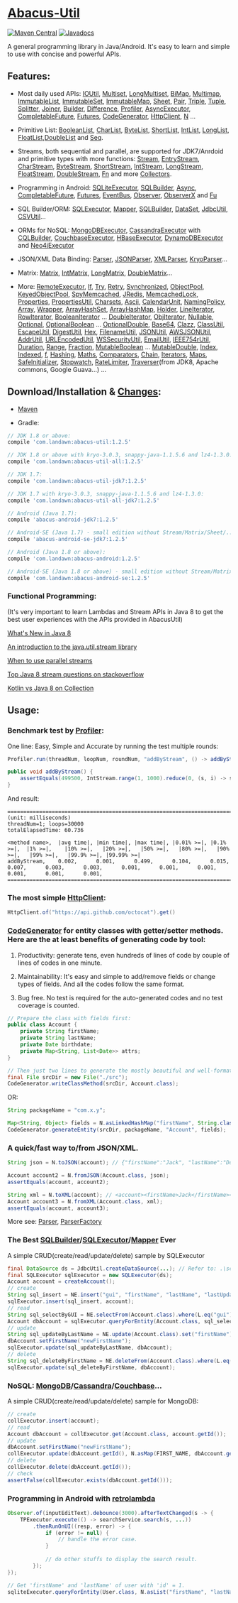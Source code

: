 # [Abacus-Util](http://www.landawn.com)

[![Maven Central](https://img.shields.io/maven-central/v/com.landawn/abacus-util.svg)](https://maven-badges.herokuapp.com/maven-central/com.landawn/abacus-util/)
[![Javadocs](https://www.javadoc.io/badge/com.landawn/abacus-util.svg)](https://www.javadoc.io/doc/com.landawn/abacus-util)

A general programming library in Java/Android. It's easy to learn and simple to use with concise and powerful APIs.

## Features:

* Most daily used APIs: [IOUtil][], [Multiset][], [LongMultiset][], [BiMap][], [Multimap][], [ImmutableList][], [ImmutableSet][], [ImmutableMap][], [Sheet][], [Pair][], [Triple][], [Tuple][], [Splitter][], [Joiner][], [Builder][], [Difference][], [Profiler][], [AsyncExecutor][], [CompletableFuture][], [Futures][], [CodeGenerator][], [HttpClient][], [N][] ...

* Primitive List: [BooleanList][], [CharList][], [ByteList][], [ShortList][], [IntList][], [LongList][], [FloatList][],[DoubleList][] and [Seq][].

* Streams, both sequential and parallel, are supported for JDK7/Anrdoid and primitive types with more functions: [Stream][], [EntryStream][], [CharStream][], [ByteStream][], [ShortStream][], [IntStream][], [LongStream][], [FloatStream][], [DoubleStream][], [Fn][] and more [Collectors][].

* Programming in Android: [SQLiteExecutor][], [SQLBuilder][], [Async][], [CompletableFuture][CompletableFuture_Android], [Futures][Futures_Android], [EventBus][], [Observer][], [ObserverX][] and [Fu][]

* SQL Builder/ORM: [SQLExecutor][], [Mapper](https://static.javadoc.io/com.landawn/abacus-util/1.2.5/com/landawn/abacus/util/SQLExecutor.Mapper.html), [SQLBuilder][], [DataSet][], [JdbcUtil][], [CSVUtil][]...

* ORMs for NoSQL: [MongoDBExecutor][], [CassandraExecutor][] with [CQLBuilder][], [CouchbaseExecutor][], [HBaseExecutor][], [DynamoDBExecutor][] and [Neo4jExecutor][]

* JSON/XML Data Binding: [Parser][], [JSONParser][], [XMLParser][], [KryoParser][]...

* Matrix: [Matrix][], [IntMatrix][], [LongMatrix][], [DoubleMatrix][]...

* More: [RemoteExecutor](https://static.javadoc.io/com.landawn/abacus-util/1.2.5/com/landawn/abacus/util/RemoteExecutor.html),
[If](https://static.javadoc.io/com.landawn/abacus-util/1.2.5/com/landawn/abacus/util/If.html),
[Try](https://static.javadoc.io/com.landawn/abacus-util/1.2.5/com/landawn/abacus/util/Try.html),
[Retry](https://static.javadoc.io/com.landawn/abacus-util/1.2.5/com/landawn/abacus/util/Retry.html),
[Synchronized](https://static.javadoc.io/com.landawn/abacus-util/1.2.5/com/landawn/abacus/util/Synchronized.html),
[ObjectPool](https://static.javadoc.io/com.landawn/abacus-util/1.2.5/com/landawn/abacus/pool/ObjectPool.html),
[KeyedObjectPool](https://static.javadoc.io/com.landawn/abacus-util/1.2.5/com/landawn/abacus/pool/KeyedObjectPool.html),
[SpyMemcached](https://static.javadoc.io/com.landawn/abacus-util/1.2.5/com/landawn/abacus/cache/SpyMemcached.html),
[JRedis](https://static.javadoc.io/com.landawn/abacus-util/1.2.5/com/landawn/abacus/cache/JRedis.html),
[MemcachedLock](https://static.javadoc.io/com.landawn/abacus-util/1.2.5/com/landawn/abacus/util/MemcachedLock.html),
[Properties](https://static.javadoc.io/com.landawn/abacus-util/1.2.5/com/landawn/abacus/util/Properties.html),
[PropertiesUtil](https://static.javadoc.io/com.landawn/abacus-util/1.2.5/com/landawn/abacus/util/PropertiesUtil.html),
[Charsets](https://static.javadoc.io/com.landawn/abacus-util/1.2.5/com/landawn/abacus/util/Charsets.html),
[Ascii](https://static.javadoc.io/com.landawn/abacus-util/1.2.5/com/landawn/abacus/util/Ascii.html),
[CalendarUnit](https://static.javadoc.io/com.landawn/abacus-util/1.2.5/com/landawn/abacus/util/CalendarUnit.html),
[NamingPolicy](https://static.javadoc.io/com.landawn/abacus-util/1.2.5/com/landawn/abacus/util/NamingPolicy.html),
[Array](https://static.javadoc.io/com.landawn/abacus-util/1.2.5/com/landawn/abacus/util/Array.html),
[Wrapper](https://static.javadoc.io/com.landawn/abacus-util/1.2.5/com/landawn/abacus/util/Wrapper.html),
[ArrayHashSet](https://static.javadoc.io/com.landawn/abacus-util/1.2.5/com/landawn/abacus/util/ArrayHashSet.html),
[ArrayHashMap](https://static.javadoc.io/com.landawn/abacus-util/1.2.5/com/landawn/abacus/util/ArrayHashMap.html),
[Holder](https://static.javadoc.io/com.landawn/abacus-util/1.2.5/com/landawn/abacus/util/Holder.html),
[LineIterator](https://static.javadoc.io/com.landawn/abacus-util/1.2.5/com/landawn/abacus/util/LineIterator.html),
[RowIterator](https://static.javadoc.io/com.landawn/abacus-util/1.2.5/com/landawn/abacus/util/RowIterator.html),
[BooleanIterator](https://static.javadoc.io/com.landawn/abacus-util/1.2.5/com/landawn/abacus/util/BooleanIterator.html)
...
[DoubleIterator](https://static.javadoc.io/com.landawn/abacus-util/1.2.5/com/landawn/abacus/util/DoubleIterator.html),
[ObjIterator](https://static.javadoc.io/com.landawn/abacus-util/1.2.5/com/landawn/abacus/util/ObjIterator.html),
[Nullable](https://static.javadoc.io/com.landawn/abacus-util/1.2.5/com/landawn/abacus/util/Nullable.html),
[Optional](https://static.javadoc.io/com.landawn/abacus-util/1.2.5/com/landawn/abacus/util/Optional.html),
[OptionalBoolean](https://static.javadoc.io/com.landawn/abacus-util/1.2.5/com/landawn/abacus/util/OptionalBoolean.html)
...
[OptionalDouble](https://static.javadoc.io/com.landawn/abacus-util/1.2.5/com/landawn/abacus/util/OptionalDouble.html),
[Base64](https://static.javadoc.io/com.landawn/abacus-util/1.2.5/com/landawn/abacus/util/Base64.html),
[Clazz](https://static.javadoc.io/com.landawn/abacus-util/1.2.5/com/landawn/abacus/util/Clazz.html),
[ClassUtil](https://static.javadoc.io/com.landawn/abacus-util/1.2.5/com/landawn/abacus/util/ClassUtil.html),
[EscapeUtil](https://static.javadoc.io/com.landawn/abacus-util/1.2.5/com/landawn/abacus/util/EscapeUtil.html),
[DigestUtil](https://static.javadoc.io/com.landawn/abacus-util/1.2.5/com/landawn/abacus/util/DigestUtil.html),
[Hex](https://static.javadoc.io/com.landawn/abacus-util/1.2.5/com/landawn/abacus/util/Hex.html),
[FilenameUtil](https://static.javadoc.io/com.landawn/abacus-util/1.2.5/com/landawn/abacus/util/FilenameUtil.html),
[JSONUtil](https://static.javadoc.io/com.landawn/abacus-util/1.2.5/com/landawn/abacus/util/JSONUtil.html),
[AWSJSONUtil](https://static.javadoc.io/com.landawn/abacus-util/1.2.5/com/landawn/abacus/util/AWSJSONUtil.html),
[AddrUtil](https://static.javadoc.io/com.landawn/abacus-util/1.2.5/com/landawn/abacus/util/AddrUtil.html),
[URLEncodedUtil](https://static.javadoc.io/com.landawn/abacus-util/1.2.5/com/landawn/abacus/util/URLEncodedUtil.html),
[WSSecurityUtil](https://static.javadoc.io/com.landawn/abacus-util/1.2.5/com/landawn/abacus/util/WSSecurityUtil.html),
[EmailUtil](https://static.javadoc.io/com.landawn/abacus-util/1.2.5/com/landawn/abacus/util/EmailUtil.html),
[IEEE754rUtil](https://static.javadoc.io/com.landawn/abacus-util/1.2.5/com/landawn/abacus/util/IEEE754rUtil.html),
[Duration](https://static.javadoc.io/com.landawn/abacus-util/1.2.5/com/landawn/abacus/util/Duration.html),
[Range](https://static.javadoc.io/com.landawn/abacus-util/1.2.5/com/landawn/abacus/util/Range.html),
[Fraction](https://static.javadoc.io/com.landawn/abacus-util/1.2.5/com/landawn/abacus/util/Fraction.html),
[MutableBoolean](https://static.javadoc.io/com.landawn/abacus-util/1.2.5/com/landawn/abacus/util/MutableBoolean.html)
...
[MutableDouble](https://static.javadoc.io/com.landawn/abacus-util/1.2.5/com/landawn/abacus/util/MutableDouble.html),
[Index](https://static.javadoc.io/com.landawn/abacus-util/1.2.5/com/landawn/abacus/util/Index.html),
[Indexed](https://static.javadoc.io/com.landawn/abacus-util/1.2.5/com/landawn/abacus/util/Indexed.html),
[f](https://static.javadoc.io/com.landawn/abacus-util/1.2.5/com/landawn/abacus/util/f.html),
[Hashing](https://static.javadoc.io/com.landawn/abacus-util/1.2.5/com/landawn/abacus/hash/Hashing.html),
[Maths](https://static.javadoc.io/com.landawn/abacus-util/1.2.5/com/landawn/abacus/util/Maths.html),
[Comparators](https://static.javadoc.io/com.landawn/abacus-util/1.2.5/com/landawn/abacus/util/Comparators.html),
[Chain](https://static.javadoc.io/com.landawn/abacus-util/1.2.5/com/landawn/abacus/util/Chain.html),
[Iterators](https://static.javadoc.io/com.landawn/abacus-util/1.2.5/com/landawn/abacus/util/Iterators.html),
[Maps](https://static.javadoc.io/com.landawn/abacus-util/1.2.5/com/landawn/abacus/util/Maps.html),
[SafeInitializer](https://static.javadoc.io/com.landawn/abacus-util/1.2.5/com/landawn/abacus/util/SafeInitializer.html),
[Stopwatch](https://static.javadoc.io/com.landawn/abacus-util/1.2.5/com/landawn/abacus/util/Stopwatch.html),
[RateLimiter](https://static.javadoc.io/com.landawn/abacus-util/1.2.5/com/landawn/abacus/util/RateLimiter.html),
[Traverser](https://static.javadoc.io/com.landawn/abacus-util/1.2.5/com/landawn/abacus/util/Traverser.html)(from JDK8, Apache commons, Google Guava...) ...


## Download/Installation & [Changes](https://github.com/landawn/AbacusUtil/blob/master/CHANGES.md):

* [Maven](http://search.maven.org/#search%7Cga%7C1%7Cg%3A%22com.landawn%22)

* Gradle:
```gradle
// JDK 1.8 or above:
compile 'com.landawn:abacus-util:1.2.5'

// JDK 1.8 or above with kryo-3.0.3, snappy-java-1.1.5.6 and lz4-1.3.0:
compile 'com.landawn:abacus-util-all:1.2.5'

// JDK 1.7:
compile 'com.landawn:abacus-util-jdk7:1.2.5'

// JDK 1.7 with kryo-3.0.3, snappy-java-1.1.5.6 and lz4-1.3.0:
compile 'com.landawn:abacus-util-all-jdk7:1.2.5'

// Android (Java 1.7):
compile 'abacus-android-jdk7:1.2.5'

// Android-SE (Java 1.7) - small edition without Stream/Matrix/Sheet/...:
compile 'abacus-android-se-jdk7:1.2.5'

// Android (Java 1.8 or above):
compile 'com.landawn:abacus-android:1.2.5'

// Android-SE (Java 1.8 or above) - small edition without Stream/Matrix/Sheet/...:
compile 'com.landawn:abacus-android-se:1.2.5'
```
### Functional Programming:
(It's very important to learn Lambdas and Stream APIs in Java 8 to get the best user experiences with the APIs provided in AbacusUtil)

[What's New in Java 8](https://leanpub.com/whatsnewinjava8/read)

[An introduction to the java.util.stream library](https://www.ibm.com/developerworks/library/j-java-streams-1-brian-goetz/index.html)

[When to use parallel streams](http://gee.cs.oswego.edu/dl/html/StreamParallelGuidance.html)

[Top Java 8 stream questions on stackoverflow](./Top_java_8_stream_questions_so.md)

[Kotlin vs Java 8 on Collection](./Java_Kotlin.md)


## Usage:

### Benchmark test by [Profiler][]:

One line: Easy, Simple and Accurate by running the test multiple rounds:
```java
Profiler.run(threadNum, loopNum, roundNum, "addByStream", () -> addByStream()).printResult();

public void addByStream() {
    assertEquals(499500, IntStream.range(1, 1000).reduce(0, (s, i) -> s += i));
}

```
And result:
```
========================================================================================================================
(unit: milliseconds)
threadNum=1; loops=30000
totalElapsedTime: 60.736

<method name>,  |avg time|, |min time|, |max time|, |0.01% >=|, |0.1% >=|,  |1% >=|,    |10% >=|,   |20% >=|,   |50% >=|,   |80% >=|,   |90% >=|,   |99% >=|,   |99.9% >=|, |99.99% >=|
addByStream,    0.002,      0.001,      0.499,      0.104,      0.015,      0.007,      0.003,      0.003,      0.001,      0.001,      0.001,      0.001,      0.001,      0.001,      
========================================================================================================================
```
### The most simple [HttpClient][]:

```java
HttpClient.of("https://api.github.com/octocat").get()
```

### [CodeGenerator](https://static.javadoc.io/com.landawn/abacus-util/1.2.5/com/landawn/abacus/util/CodeGenerator.html) for entity classes with getter/setter methods. Here are the at least benefits of generating code by tool:

1. Productivity: generate tens, even hundreds of lines of code by couple of lines of codes in one minute.

2. Maintainability: It's easy and simple to add/remove fields or change types of fields. And all the codes follow the same format.

3. Bug free. No test is required for the auto-generated codes and no test coverage is counted. 

```java
// Prepare the class with fields first:
public class Account {
    private String firstName;
    private String lastName;
    private Date birthdate;
    private Map<String, List<Date>> attrs;
}

// Then just two lines to generate the mostly beautiful and well-formatted entity class:
final File srcDir = new File("./src");
CodeGenerator.writeClassMethod(srcDir, Account.class);
```
OR:

```java
String packageName = "com.x.y";

Map<String, Object> fields = N.asLinkedHashMap("firstName", String.class, "lastName", String.class, "birthdate", Date.class, "attrs", "Map<String, List<java.sql.Date>>");
CodeGenerator.generateEntity(srcDir, packageName, "Account", fields);
```

### A quick/fast way to/from JSON/XML.
```java
String json = N.toJSON(account); // {"firstName":"Jack", "lastName":"Do", "birthDate":1495815803177}

Account account2 = N.fromJSON(Account.class, json);
assertEquals(account, account2);

String xml = N.toXML(account); // <account><firstName>Jack</firstName><lastName>Do</lastName><birthDate>1495815803177</birthDate></account>
Account account3 = N.fromXML(Account.class, xml);
assertEquals(account, account3);
```

More see: [Parser](https://static.javadoc.io/com.landawn/abacus-util/1.2.5/com/landawn/abacus/parser/Parser.html), [ParserFactory](https://static.javadoc.io/com.landawn/abacus-util/1.2.5/com/landawn/abacus/parser/ParserFactory.html)

### The Best [SQLBuilder][]/[SQLExecutor][]/[Mapper] Ever
A simple CRUD(create/read/update/delete) sample by SQLExecutor

```java
final DataSource ds = JdbcUtil.createDataSource(...); // Refer to: .\schema\DataSource.xsd
final SQLExecutor sqlExecutor = new SQLExecutor(ds);
Account account = createAccount();
// create
String sql_insert = NE.insert("gui", "firstName", "lastName", "lastUpdateTime").into(Account.class).sql();
sqlExecutor.insert(sql_insert, account);
// read
String sql_selectByGUI = NE.selectFrom(Account.class).where(L.eq("gui")).sql();
Account dbAccount = sqlExecutor.queryForEntity(Account.class, sql_selectByGUI, account);
// update
String sql_updateByLastName = NE.update(Account.class).set("firstName").where(L.eq("lastName")).sql();
dbAccount.setFirstName("newFirstName");
sqlExecutor.update(sql_updateByLastName, dbAccount);
// delete
String sql_deleteByFirstName = NE.deleteFrom(Account.class).where(L.eq("firstName)).sql();
sqlExecutor.update(sql_deleteByFirstName, dbAccount);
```

### NoSQL: [MongoDB][MongoDBExecutor]/[Cassandra][CassandraExecutor]/[Couchbase][CouchbaseExecutor]...
A simple CRUD(create/read/update/delete) sample for MongoDB:
```java
// create
collExecutor.insert(account);
// read
Account dbAccount = collExecutor.get(Account.class, account.getId());
// update
dbAccount.setFirstName("newFirstName");
collExecutor.update(dbAccount.getId(), N.asMap(FIRST_NAME, dbAccount.getFirstName()));
// delete
collExecutor.delete(dbAccount.getId());
// check
assertFalse(collExecutor.exists(dbAccount.getId()));
```

### Programming in Android with [retrolambda](https://github.com/orfjackal/retrolambda)

```java
Observer.of(inputEditText).debounce(3000).afterTextChanged(s -> {
    TPExecutor.execute(() -> searchService.search(s, ...))
        .thenRunOnUI((resp, error) -> {
            if (error != null) {
                // handle the error case.
            }
            
            // do other stuffs to display the search result.            
        });
});

// Get 'firstName' and 'lastName' of user with 'id' = 1.             
sqliteExecutor.queryForEntity(User.class, N.asList("firstName", "lastName"), eq("id", 1));
```

[IOUtil]: https://static.javadoc.io/com.landawn/abacus-util/1.2.5/com/landawn/abacus/util/IOUtil.html
[Multiset]: https://static.javadoc.io/com.landawn/abacus-util/1.2.5/com/landawn/abacus/util/Multiset.html
[LongMultiset]: https://static.javadoc.io/com.landawn/abacus-util/1.2.5/com/landawn/abacus/util/LongMultiset.html
[BiMap]: https://static.javadoc.io/com.landawn/abacus-util/1.2.5/com/landawn/abacus/util/BiMap.html
[Multimap]: https://static.javadoc.io/com.landawn/abacus-util/1.2.5/com/landawn/abacus/util/Multimap.html
[ImmutableList]: https://static.javadoc.io/com.landawn/abacus-util/1.2.5/com/landawn/abacus/util/ImmutableList.html
[ImmutableSet]: https://static.javadoc.io/com.landawn/abacus-util/1.2.5/com/landawn/abacus/util/ImmutableSet.html
[ImmutableMap]: https://static.javadoc.io/com.landawn/abacus-util/1.2.5/com/landawn/abacus/util/ImmutableMap.html
[Sheet]: https://static.javadoc.io/com.landawn/abacus-util/1.2.5/com/landawn/abacus/util/Sheet.html
[Pair]: https://static.javadoc.io/com.landawn/abacus-util/1.2.5/com/landawn/abacus/util/Pair.html
[Triple]: https://static.javadoc.io/com.landawn/abacus-util/1.2.5/com/landawn/abacus/util/Triple.html
[Tuple]: https://static.javadoc.io/com.landawn/abacus-util/1.2.5/com/landawn/abacus/util/Tuple.html
[Splitter]: https://static.javadoc.io/com.landawn/abacus-util/1.2.5/com/landawn/abacus/util/Splitter.html
[Joiner]: https://static.javadoc.io/com.landawn/abacus-util/1.2.5/com/landawn/abacus/util/Joiner.html
[Builder]: https://static.javadoc.io/com.landawn/abacus-util/1.2.5/com/landawn/abacus/util/Builder.html
[Difference]: https://static.javadoc.io/com.landawn/abacus-util/1.2.5/com/landawn/abacus/util/Difference.html
[Profiler]: https://static.javadoc.io/com.landawn/abacus-util/1.2.5/com/landawn/abacus/util/Profiler.html
[AsyncExecutor]: https://static.javadoc.io/com.landawn/abacus-util/1.2.5/com/landawn/abacus/util/AsyncExecutor.html
[CompletableFuture]: https://static.javadoc.io/com.landawn/abacus-util/1.2.5/com/landawn/abacus/util/CompletableFuture.html
[Futures]: https://static.javadoc.io/com.landawn/abacus-util/1.2.5/com/landawn/abacus/util/Futures.html
[CodeGenerator]: https://static.javadoc.io/com.landawn/abacus-util/1.2.5/com/landawn/abacus/util/CodeGenerator.html
[HttpClient]: https://static.javadoc.io/com.landawn/abacus-util/1.2.5/com/landawn/abacus/http/HttpClient.html
[N]:https://static.javadoc.io/com.landawn/abacus-util/1.2.5/com/landawn/abacus/util/N.html

[BooleanList]: https://static.javadoc.io/com.landawn/abacus-util/1.2.5/com/landawn/abacus/util/BooleanList.html
[CharList]: https://static.javadoc.io/com.landawn/abacus-util/1.2.5/com/landawn/abacus/util/CharList.html
[ByteList]: https://static.javadoc.io/com.landawn/abacus-util/1.2.5/com/landawn/abacus/util/ByteList.html
[ShortList]: https://static.javadoc.io/com.landawn/abacus-util/1.2.5/com/landawn/abacus/util/ShortList.html
[IntList]: https://static.javadoc.io/com.landawn/abacus-util/1.2.5/com/landawn/abacus/util/IntList.html
[LongList]: https://static.javadoc.io/com.landawn/abacus-util/1.2.5/com/landawn/abacus/util/LongList.html
[FloatList]: https://static.javadoc.io/com.landawn/abacus-util/1.2.5/com/landawn/abacus/util/FloatList.html
[DoubleList]: https://static.javadoc.io/com.landawn/abacus-util/1.2.5/com/landawn/abacus/util/DoubleList.html
[Seq]: https://static.javadoc.io/com.landawn/abacus-util/1.2.5/com/landawn/abacus/util/Seq.html

[Stream]: https://static.javadoc.io/com.landawn/abacus-util/1.2.5/com/landawn/abacus/util/stream/Stream.html
[EntryStream]: https://static.javadoc.io/com.landawn/abacus-util/1.2.5/com/landawn/abacus/util/stream/EntryStream.html
[CharStream]: https://static.javadoc.io/com.landawn/abacus-util/1.2.5/com/landawn/abacus/util/stream/CharStream.html
[ByteStream]: https://static.javadoc.io/com.landawn/abacus-util/1.2.5/com/landawn/abacus/util/stream/ByteStream.html
[ShortStream]: https://static.javadoc.io/com.landawn/abacus-util/1.2.5/com/landawn/abacus/util/stream/ShortStream.html
[IntStream]: https://static.javadoc.io/com.landawn/abacus-util/1.2.5/com/landawn/abacus/util/stream/IntStream.html
[LongStream]: https://static.javadoc.io/com.landawn/abacus-util/1.2.5/com/landawn/abacus/util/stream/LongStream.html
[FloatStream]: https://static.javadoc.io/com.landawn/abacus-util/1.2.5/com/landawn/abacus/util/stream/FloatStream.html
[DoubleStream]: https://static.javadoc.io/com.landawn/abacus-util/1.2.5/com/landawn/abacus/util/stream/DoubleStream.html
[Fn]: https://static.javadoc.io/com.landawn/abacus-util/1.2.5/com/landawn/abacus/util/Fn.html
[Collectors]: https://static.javadoc.io/com.landawn/abacus-util/1.2.5/com/landawn/abacus/util/stream/Collectors.html

[SQLiteExecutor]: https://static.javadoc.io/com.landawn/abacus-util/1.2.5/com/landawn/abacus/android/util/SQLiteExecutor.html
[SQLBuilder]: https://static.javadoc.io/com.landawn/abacus-util/1.2.5/com/landawn/abacus/util/SQLBuilder.html
[Async]: https://static.javadoc.io/com.landawn/abacus-util/1.2.5/com/landawn/abacus/android/util/Async.html
[CompletableFuture_Android]: https://static.javadoc.io/com.landawn/abacus-util/1.2.5/com/landawn/abacus/android/util/CompletableFuture.html
[Futures_Android]: https://static.javadoc.io/com.landawn/abacus-util/1.2.5/com/landawn/abacus/android/util/Futures.html
[EventBus]: https://static.javadoc.io/com.landawn/abacus-util/1.2.5/com/landawn/abacus/eventBus/EventBus.html
[Observer]: https://static.javadoc.io/com.landawn/abacus-util/1.2.5/com/landawn/abacus/android/util/Observer.html
[ObserverX]: https://static.javadoc.io/com.landawn/abacus-util/1.2.5/com/landawn/abacus/android/util/ObserverX.html
[Fu]: https://static.javadoc.io/com.landawn/abacus-util/1.2.5/com/landawn/abacus/android/util/Fu.html

[SQLExecutor]: https://static.javadoc.io/com.landawn/abacus-util/1.2.5/com/landawn/abacus/util/SQLExecutor.html
[Mapper]: https://static.javadoc.io/com.landawn/abacus-util/1.2.5/com/landawn/abacus/util/SQLExecutor.Mapper.html
[SQLBuilder]: https://static.javadoc.io/com.landawn/abacus-util/1.2.5/com/landawn/abacus/util/SQLBuilder.html
[DataSet]: https://static.javadoc.io/com.landawn/abacus-util/1.2.5/com/landawn/abacus/DataSet.html
[JdbcUtil]: https://static.javadoc.io/com.landawn/abacus-util/1.2.5/com/landawn/abacus/util/JdbcUtil.html
[CSVUtil]: https://static.javadoc.io/com.landawn/abacus-util/1.2.5/com/landawn/abacus/util/CSVUtil.html

[MongoDBExecutor]: https://static.javadoc.io/com.landawn/abacus-util/1.2.5/com/landawn/abacus/util/MongoDBExecutor.html
[CassandraExecutor]: https://static.javadoc.io/com.landawn/abacus-util/1.2.5/com/landawn/abacus/util/CassandraExecutor.html
[CQLBuilder]: https://static.javadoc.io/com.landawn/abacus-util/1.2.5/com/landawn/abacus/util/CQLBuilder.html
[CouchbaseExecutor]: https://static.javadoc.io/com.landawn/abacus-util/1.2.5/com/landawn/abacus/util/CouchbaseExecutor.html
[HBaseExecutor]: https://static.javadoc.io/com.landawn/abacus-util/1.2.5/com/landawn/abacus/util/HBaseExecutor.html
[DynamoDBExecutor]: https://static.javadoc.io/com.landawn/abacus-util/1.2.5/com/landawn/abacus/util/DynamoDBExecutor.html
[Neo4jExecutor]: https://static.javadoc.io/com.landawn/abacus-util/1.2.5/com/landawn/abacus/util/Neo4jExecutor.html

[Parser]: https://static.javadoc.io/com.landawn/abacus-util/1.2.5/com/landawn/abacus/parser/Parser.html
[JSONParser]: https://static.javadoc.io/com.landawn/abacus-util/1.2.5/com/landawn/abacus/parser/JSONParser.html
[XMLParser]: https://static.javadoc.io/com.landawn/abacus-util/1.2.5/com/landawn/abacus/parser/XMLParser.html
[KryoParser]: https://static.javadoc.io/com.landawn/abacus-util/1.2.5/com/landawn/abacus/parser/KryoParser.html

[Matrix]: https://static.javadoc.io/com.landawn/abacus-util/1.2.5/com/landawn/abacus/util/Matrix.html
[IntMatrix]: https://static.javadoc.io/com.landawn/abacus-util/1.2.5/com/landawn/abacus/util/IntMatrix.html
[LongMatrix]: https://static.javadoc.io/com.landawn/abacus-util/1.2.5/com/landawn/abacus/util/LongMatrix.html
[DoubleMatrix]: https://static.javadoc.io/com.landawn/abacus-util/1.2.5/com/landawn/abacus/util/DoubleMatrix.html
